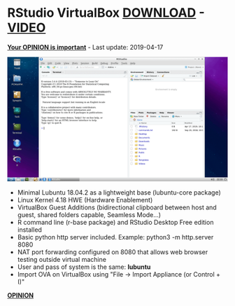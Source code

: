 # RStudio VirtualBox [DOWNLOAD](https://github.com/Virtual-Machines/RStudio-VirtualBox/releases/download/latest/RStudio.ova) - [VIDEO](https://www.youtube.com/watch?v=NB1VzGW8J5w)
[**Your OPINION is important**](https://docs.google.com/forms/d/e/1FAIpQLSeOzXN-TMbwxt_k3jHCQjwoEbP9o5nP6wJeJFa0_w0exYjTnw/viewform?usp=sf_link) - Last update: 2019-04-17

![RStudio](https://raw.githubusercontent.com/Virtual-Machines/RStudio-VirtualBox/master/RStudio.png)

- Minimal Lubuntu 18.04.2 as a lightweight base (lubuntu-core package)
- Linux Kernel 4.18 HWE (Hardware Enablement)
- VirtualBox Guest Additions (bidirectional clipboard between host and guest, shared folders capable, Seamless Mode...)
- R command line (r-base package) and RStudio Desktop Free edition installed
- Basic python http server included. Example: python3 -m http.server 8080
- NAT port forwarding configured on 8080 that allows web browser testing outside virtual machine
- User and pass of system is the same: **lubuntu**
- Import OVA on VirtualBox using "File -> Import Appliance (or Control + I)"

[**OPINION**](https://docs.google.com/forms/d/e/1FAIpQLSeOzXN-TMbwxt_k3jHCQjwoEbP9o5nP6wJeJFa0_w0exYjTnw/viewform?usp=sf_link)


